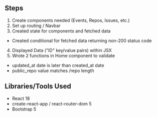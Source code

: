 ## Steps
1. Create components needed (Events, Repos, Issues, etc.)
2. Set up routing / Navbar
3. Created state for components and fetched data
  - Created conditional for fetched data returning non-200 status code
4. Displayed Data ("ID" key/value pairs) within JSX
5. Wrote 2 functions in Home component to validate
  - updated_at date is later than created_at date
  - public_repo value matches /repo length

## Libraries/Tools Used
- React 18
- create-react-app / react-router-dom 5
- Bootstrap 5
